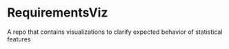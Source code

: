 # RequirementsViz
A repo that contains visualizations to clarify expected behavior of statistical features

